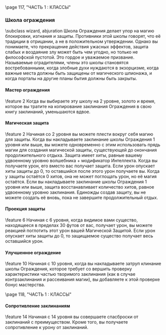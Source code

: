 \page 117, "ЧАСТЬ 1 : КЛАССЫ"
### Школа ограждения
\subclass wizard, abjuration
Школа Ограждения делает упор на магию блокировки, изгнания и защиты. Противники этой школы говорят, что её традиции в отрицании, а не в положительном утверждении. Однако вы понимаете, что прекращение действия ужасных эффектов, защита слабых и воздаяние злу может быть чем угодно, но только не философской пустотой. Это гордое и уважаемое призвание.
Называемые оградителями, члены это школы становятся востребованными, когда злобные духи нуждаются в экзорцизме, когда важные места должны быть защищены от магического шпионажа, и когда порталы на другие планы бытия должны быть закрыты.

#### Мастер ограждения
\feature 2
Когда вы выбираете эту школу на 2 уровне, золото и время, которое вы тратите на копирование заклинания Ограждения в свою книгу заклинаний, уменьшаются вдвое.

#### Магическая защита
\feature 2
Начиная со 2 уровня вы можете плести вокруг себя магию для защиты. Когда вы накладываете заклинание школы Ограждения 1 уровня или выше, вы можете одновременно с этим использовать прядь магии для создания магической защиты, существующей до окончания продолжительного отдыха. Защита имеет хиты, равные вашему удвоенному уровню волшебника + модификатор Интеллекта. Когда вы получаете урон, его вместо вас получает защита. Если урон опускает хиты защиты до 0, то оставшийся после этого урон получаете вы.
Когда у защиты остаётся 0 хитов, она не может поглощать урон, но её магия остаётся. Если вы накладываете заклинание школы Ограждения 1 уровня или выше, защита восстанавливает количество хитов, равное удвоенному уровню заклинания.
Единожды создав защиту, вы не можете создать её вновь, пока не завершите продолжительный отдых.

#### Проекция защиты
\feature 6
Начиная с 6 уровня, когда видимое вами существо, находящееся в пределах 30 футов от вас, получает урон, вы можете реакцией поглотить этот урон вашей Магической Защитой. Если урон опускает хиты защиты до 0, то защищаемое существо получает весь оставшийся урон.

#### Улучшенное ограждение
\feature 10
Начиная с 10 уровня, когда вы накладываете затруп клинание школы Ограждения, которое требует со вершить проверку характеристики частью творимого заклинания (как в случае контрзаклинания и рассеивания магии), вы добавляете к этой проверке бонус мастерства.

\page 118, "ЧАСТЬ 1 : КЛАССЫ"
#### Сопротивление заклинаниям
\feature 14
Начиная с 14 уровня вы совершаете спасброски от заклинаний с преимуществом.
Кроме того, вы получаете сопротивление к урону от заклинаний.
